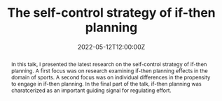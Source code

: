 ---
title: "The self-control strategy of if-then planning"

event: Research Seminar of Prof. Dr. Caterina Gawrilow (Department of Psychology, Chair of School Psychology)
#event_url: https://www.phtg.ch/hochschule/die-phtg/aktuell/veranstaltungen/thementagung-phtgav-2022/

location: University of Tuebingen, Germany
# address:
#   street: 450 Serra Mall
#   city: Stanford
#   region: CA
#   postcode: '94305'
#   country: United States

summary: Invited talk in the research seminar of Prof. Dr. Caterina Gawrilow at the University of Tuebingen (Department of Psychology, Chair of School Psychology)
abstract: In this talk, I presented the latest research on the self-control strategy of if-then planning. A first focus was on research examining if-then planning effects in the domain of sports. A second focus was on individual differences in the propensity to engage in if-then planning. In the final part of the talk, if-then planning was charatcerized as an important guiding signal for regulating effort.

# Talk start and end times.
#   End time can optionally be hidden by prefixing the line with `#`.
date: "2022-05-12T12:00:00Z"
date_end: "2022-05-12T13:00:00Z"
all_day: false

# Schedule page publish date (NOT talk date).
publishDate: "2022-05-12T00:00:00Z"

authors: [admin]
tags: [self-control, implementation intentions (MCII), goals, if-then planning]

# Is this a featured talk? (true/false)
featured: false

image:
  # caption: 'Image credit: [**Unsplash**](https://unsplash.com/photos/bzdhc5b3Bxs)'
  focal_point: Right

links:
- icon: file-pdf
  icon_pack: fas
  name: Slides (English)
  url: "uploads/2022_Tuebingen.pdf"
url_code: ""
url_pdf: ""
url_slides: ""
url_video: ""

# Markdown Slides (optional).
#   Associate this talk with Markdown slides.
#   Simply enter your slide deck's filename without extension.
#   E.g. `slides = "example-slides"` references `content/slides/example-slides.md`.
#   Otherwise, set `slides = ""`.
# slides: example

# Projects (optional).
#   Associate this post with one or more of your projects.
#   Simply enter your project's folder or file name without extension.
#   E.g. `projects = ["internal-project"]` references `content/project/deep-learning/index.md`.
#   Otherwise, set `projects = []`.
projects:
- example
---